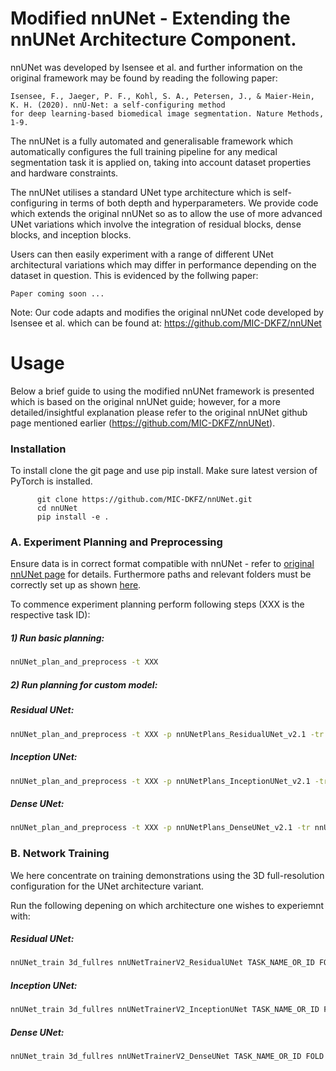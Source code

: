 # Modified nnUNet - Extending the nnUNet Architecture Component.

nnUNet was developed by Isensee et al. and further information on the original framework may be found by reading the following paper:


    Isensee, F., Jaeger, P. F., Kohl, S. A., Petersen, J., & Maier-Hein, K. H. (2020). nnU-Net: a self-configuring method 
    for deep learning-based biomedical image segmentation. Nature Methods, 1-9.
    
The nnUNet is a fully automated and generalisable framework which automatically configures the full training pipeline for any medical segmentation task it is applied on, taking into account dataset properties and hardware constraints.  

The nnUNet utilises a standard UNet type architecture which is self-configuring in terms of both depth and hyperparameters. 
We provide code which extends the original nnUNet so as to allow the use of more advanced UNet variations which involve the integration of residual blocks, dense blocks, and inception blocks. 

Users can then easily experiment with a range of different UNet architectural variations which may differ in performance depending on the dataset in question. This is evidenced by the follwing paper:


    Paper coming soon ...

Note: Our code adapts and modifies the original nnUNet code developed by Isensee et al. which can be found at: https://github.com/MIC-DKFZ/nnUNet


# Usage

Below a brief guide to using the modified nnUNet framework is presented which is based on the original nnUNet guide; however, for a more detailed/insightful explanation please refer to the original nnUNet github page mentioned earlier (https://github.com/MIC-DKFZ/nnUNet).

### Installation

To install clone the git page and use pip install. Make sure latest version of PyTorch is installed. 


          git clone https://github.com/MIC-DKFZ/nnUNet.git
          cd nnUNet
          pip install -e .
        
### A. Experiment Planning and Preprocessing

Ensure data is in correct format compatible with nnUNet - refer to [original nnUNet page](https://github.com/MIC-DKFZ/nnUNet/blob/master/documentation/dataset_conversion.md) for details. Furthermore paths and relevant folders must be correctly set up as shown [here](https://github.com/MIC-DKFZ/nnUNet/blob/master/documentation/setting_up_paths.md).

To commence experiment planning perform following steps (XXX is the respective task ID):

##### 1) Run basic planning: 

```bash
nnUNet_plan_and_preprocess -t XXX 
```

##### 2) Run planning for custom model: 

##### Residual UNet:

```bash
nnUNet_plan_and_preprocess -t XXX -p nnUNetPlans_ResidualUNet_v2.1 -tr nnUNetTrainerV2_ResidualUNet
```

##### Inception UNet:

```bash
nnUNet_plan_and_preprocess -t XXX -p nnUNetPlans_InceptionUNet_v2.1 -tr nnUNetTrainerV2_InceptionUNet
```

##### Dense UNet:

```bash
nnUNet_plan_and_preprocess -t XXX -p nnUNetPlans_DenseUNet_v2.1 -tr nnUNetTrainerV2_DenseUNet
```

### B. Network Training

We here concentrate on training demonstrations using the 3D full-resolution configuration for the UNet architecture variant. 

Run the following depening on which architecture one wishes to experiemnt with:

##### Residual UNet:

```bash
nnUNet_train 3d_fullres nnUNetTrainerV2_ResidualUNet TASK_NAME_OR_ID FOLD -p nnUNetPlans_ResidualUNet_v2.1
```

##### Inception UNet:

```bash
nnUNet_train 3d_fullres nnUNetTrainerV2_InceptionUNet TASK_NAME_OR_ID FOLD -p nnUNetPlans_InceptionUNet_v2.1
```

##### Dense UNet:

```bash
nnUNet_train 3d_fullres nnUNetTrainerV2_DenseUNet TASK_NAME_OR_ID FOLD -p nnUNetPlans_DenseUNet_v2.1
```








